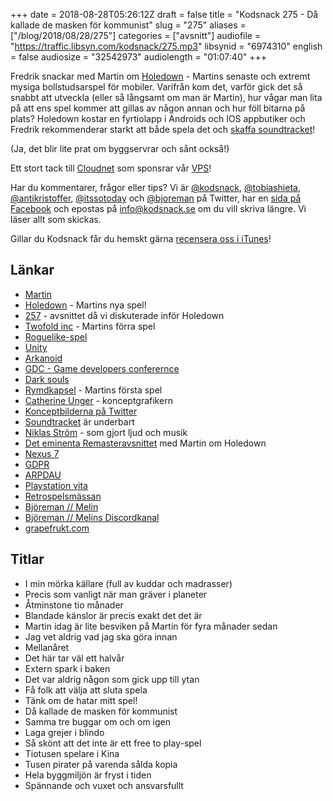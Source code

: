 +++
date = 2018-08-28T05:26:12Z
draft = false
title = "Kodsnack 275 - Då kallade de masken för kommunist"
slug = "275"
aliases = ["/blog/2018/08/28/275"]
categories = ["avsnitt"]
audiofile = "https://traffic.libsyn.com/kodsnack/275.mp3"
libsynid = "6974310"
english = false
audiosize = "32542973"
audiolength = "01:07:40"
+++

Fredrik snackar med Martin om [Holedown](https://holedown.com/) - Martins senaste och extremt mysiga bollstudsarspel för mobiler. Varifrån kom det, varför gick det så snabbt att utveckla (eller så långsamt om man är Martin), hur vågar man lita på att ens spel kommer att gillas av någon annan och hur föll bitarna på plats? Holedown kostar en fyrtiolapp i Androids och IOS appbutiker och Fredrik rekommenderar starkt att både spela det och [skaffa soundtracket](https://salkinitzor.bandcamp.com/album/holedown)!

(Ja, det blir lite prat om byggservrar och sånt också!)

Ett stort tack till [Cloudnet](http://www.cloudnet.se) som sponsrar vår [VPS](http://en.wikipedia.org/wiki/Virtual_private_server)!

Har du kommentarer, frågor eller tips? Vi är [@kodsnack](https://www.twitter.com/kodsnack), [@tobiashieta](https://www.twitter.com/tobiashieta), [@antikristoffer](https://www.twitter.com/antikristoffer), [@itssotoday](https://twitter.com/itssotoday) och [@bjoreman](https://www.twitter.com/bjoreman) på Twitter, har en [sida på Facebook](https://www.facebook.com/kodsnack) och epostas på [info@kodsnack.se](mailto:info@kodsnack.se) om du vill skriva längre. Vi läser allt som skickas.

Gillar du Kodsnack får du hemskt gärna [recensera oss i iTunes](http://itunes.apple.com/se/podcast/kodsnack/id561631498?l=en)!

## Länkar ##
* [Martin](https://twitter.com/grapefrukt/)
* [Holedown](https://holedown.com/) - Martins nya spel!
* [257](https://kodsnack.se/257/) - avsnittet då vi diskuterade inför Holedown
* [Twofold inc](https://twofoldinc.com/) - Martins förra spel
* [Roguelike-spel](https://en.wikipedia.org/wiki/Roguelike)
* [Unity](https://en.wikipedia.org/wiki/Unity_%28game_engine%29)
* [Arkanoid](https://en.wikipedia.org/wiki/Arkanoid)
* [GDC - Game developers conferernce](https://en.wikipedia.org/wiki/Game_Developers_Conference)
* [Dark souls](https://en.wikipedia.org/wiki/Dark_Souls)
* [Rymdkapsel](https://rymdkapsel.com/) - Martins första spel
* [Catherine Unger](http://www.catherineunger.com/) - konceptgrafikern
* [Konceptbilderna på Twitter](https://twitter.com/Ungapants/status/1022848571698294784)
* [Soundtracket](https://salkinitzor.bandcamp.com/album/holedown) är underbart
* [Niklas Ström](https://salkinitzor.bandcamp.com/) - som gjort ljud och musik
* [Det eminenta Remasteravsnittet](https://www.relay.fm/remaster/64) med Martin om Holedown
* [Nexus 7](https://en.wikipedia.org/wiki/Nexus_7_%282012%29)
* [GDPR](https://en.wikipedia.org/wiki/General_Data_Protection_Regulation)
* [ARPDAU](https://en.wikipedia.org/wiki/Average_revenue_per_user)
* [Playstation vita](https://en.wikipedia.org/wiki/PlayStation_Vita)
* [Retrospelsmässan](https://www.retrospelsmassan.se/)
* [Björeman // Melin](https://www.bjoremanmelin.se/)
* [Björeman // Melins Discordkanal](https://discord.gg/7zaWTyq)
* [grapefrukt.com](http://grapefrukt.com/)

## Titlar ##
* I min mörka källare (full av kuddar och madrasser)
* Precis som vanligt när man gräver i planeter
* Åtminstone tio månader
* Blandade känslor är precis exakt det det är
* Martin idag är lite besviken på Martin för fyra månader sedan
* Jag vet aldrig vad jag ska göra innan
* Mellanåret
* Det här tar väl ett halvår
* Extern spark i baken
* Det var aldrig någon som gick upp till ytan
* Få folk att välja att sluta spela
* Tänk om de hatar mitt spel!
* Då kallade de masken för kommunist
* Samma tre buggar om och om igen
* Laga grejer i blindo
* Så skönt att det inte är ett free to play-spel
* Tiotusen spelare i Kina
* Tusen pirater på varenda sålda kopia
* Hela byggmiljön är fryst i tiden
* Spännande och vuxet och ansvarsfullt